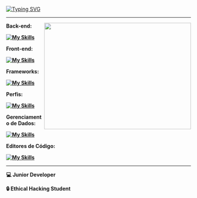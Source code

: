 <div align="left">
  
[![Typing SVG](https://readme-typing-svg.demolab.com?font=Fira+Code&pause=1000&random=false&width=435&lines=I+am+a+systems+developer;+and+ethical+hacker)](https://git.io/typing-svg) <br><hr>
<img src="https://github.com/GiovanniMatos/GiovanniMatos/assets/99231397/204ed6bd-2ccd-4395-b551-1f518a2b155b" align="right" height="290px" width="400px">
<p><b>Back-end:<b> </p>
  
[![My Skills](https://skillicons.dev/icons?i=python,php,nodejs,cs,c)](https://skillicons.dev)<br>
<p><b>Front-end:<b> </p>

[![My Skills](https://skillicons.dev/icons?i=js,html,css,wordpress)](https://skillicons.dev)<br>
<p><b>Frameworks:<b> </p>

[![My Skills](https://skillicons.dev/icons?i=dotnet,react)](https://skillicons.dev)<br>
<p><b>Perfis:</b></p>

[![My Skills](https://skillicons.dev/icons?i=discord,github,instagram,linkedin)](https://skillicons.dev)<br>
<p><b>Gerenciamento de Dados:</b></p>

[![My Skills](https://skillicons.dev/icons?i=mysql,postgresql,sqlite)](https://skillicons.dev)<br>
<p><b>Editores de Código:</b></p>

[![My Skills](https://skillicons.dev/icons?i=vscode,visualstudio)](https://skillicons.dev)<br><hr>


<p>💻 Junior Developer </p> 
<p>🔒 Ethical Hacking Student </p> <br>
